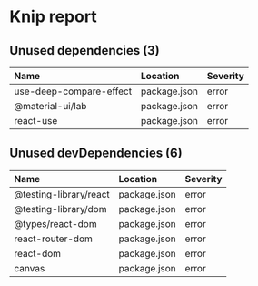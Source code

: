 # Knip report

## Unused dependencies (3)

| Name                    | Location     | Severity |
| :---------------------- | :----------- | :------- |
| use-deep-compare-effect | package.json | error    |
| @material-ui/lab        | package.json | error    |
| react-use               | package.json | error    |

## Unused devDependencies (6)

| Name                   | Location     | Severity |
| :--------------------- | :----------- | :------- |
| @testing-library/react | package.json | error    |
| @testing-library/dom   | package.json | error    |
| @types/react-dom       | package.json | error    |
| react-router-dom       | package.json | error    |
| react-dom              | package.json | error    |
| canvas                 | package.json | error    |

